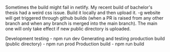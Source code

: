 Sometimes the build might fail in netlify. My recent build of bachelor's thesis had a weird css issue.
Build it locally and then upload it.
-g website will get triggered through github builds (when a PR is raised from any other branch and when any branch is merged into the main branch).
The main one will only take effect if new public directory is uploaded.

Development testing - npm run dev
Generating and testing production build (public directory) - npm run prod
Production build - npm run build
